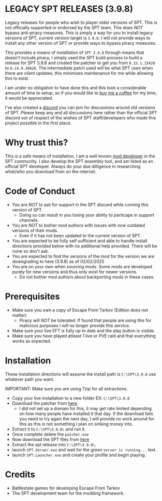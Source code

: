 # LEGACY SPT RELEASES (3.9.8)
Legacy releases for people who wish to player older versions of SPT. This is not officially supported or endorsed by the SPT team. This does *NOT* bypass anti-piracy measures. This is simply a way for you to install legacy versions of SPT, current version target is `3.9.8`. I will not provide ways to install any other version of SPT or provide ways to bypass piracy measures. 

This provides a means of installation of `SPT 3.9.8` through means that doesn't include piracy, I simply used the SPT build process to build a release for SPT 3.9.8 and created the patcher to get you from `0.15.1.33420` to `0.14.9.30626`. The intermediate patch used will be what SPT uses when there are client updates, this minimizes maintenance for me while allowing this to exist. 

I am under no obligation to have done this and this took a considerable amount of time to setup, so if you would like to [buy me a coffee](https://ko-fi.com/dirtbikercj) for my time, it would be appreciated.

I've also created a [discord](https://discord.gg/XXeSBuKnHP) you can join for discussions around old versions of SPT. Please keep any and all discussions here rather than the official SPT discord out of respect of the wishes of SPT staff/developers who made this project possible in the first place. 

# Why trust this?

This is a safe means of installation, I am a well known [mod developer](https://hub.sp-tarkov.com/files/user-file-list/37201-dirtbikercj/) in the SPT community. I also develop the SPT assembly tool, and am listed as an official SPT developer. Always do your due dilligence in researching what/who you download from on the internet. 

# Code of Conduct
- You are *NOT* to ask for support in the SPT discord while running this version of SPT.
  - Doing so can result in you losing your ability to particape in support channels.
- You are *NOT* to bother mod authors with issues with now outdated versions of their mods.
  - Even if it has not been updated to the current version of SPT.
- You are expected to be fully self sufficient and able to handle install directions provided below with no additional help provided. There will be none so don't ask.
- You are expected to find the versions of the mod for the version we are downgrading to here (3.9.8) as of 02/02/2025
- You are on your own when sourcing mods. Some mods are developed purely for new versions and thus only exist for newer versions.
  - Do not bother mod authors about backporting mods in these cases.

# Prerequisites
- Make sure you own a copy of Escape From Tarkov (Edition does not matter)
  - Piracy will *NOT* be tolerated. If found that people are using this for malicious purposes I will no longer provide this service. 
- Make sure your live EFT is fully up to date and the play button is visible.
- Make sure you have played atleast 1 live or PVE raid and that everything works as expected.

# Installation

These installation directions will assume the install path is `C:\SPT\3.9.8` use whatever path you want.

IMPORTANT: Make sure you are using 7zip for all extractions.

- Copy your live installation to a new folder EX: `C:\SPT\3.9.8`
- Download the patcher from [here](https://pub-31e61bcf69804893b5f957a580307798.r2.dev/uploads/16.1.34720_to_14.9.30626.7z).
  - I did not set up a domain for this, it may get rate limited depending on how many people have installed it that day. if the download fails you need to try again the next day, I will provide no work around for this as this is not something I plan on sinking money into.
- Extract it to `C:\SPT\3.9.8\` and run it.
- Once complete delete the `patcher.exe`
- Now download the SPT files from [here](https://github.com/CJ-SPT/LEGACY-SPT-RELEASES/releases/download/3.9.8/SPT-3.9.8-30626-a0c79ac.7z)
- Extract the spt release into `C:\SPT\3.9.8\`.
- launch `SPT.Server.exe` and wait for the green `server is running...` text.
- launch `SPT.Launcher.exe` and create your profile and begin playing.

# Credits

- Battlestate games for developing Escape From Tarkov
- The SPT development team for the modding framework.